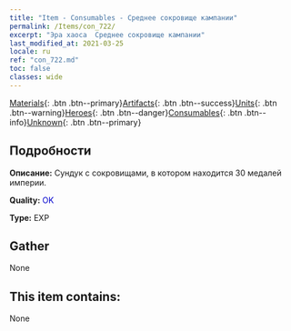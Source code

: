 ```yaml
---
title: "Item - Consumables - Среднее сокровище кампании"
permalink: /Items/con_722/
excerpt: "Эра хаоса  Среднее сокровище кампании"
last_modified_at: 2021-03-25
locale: ru
ref: "con_722.md"
toc: false
classes: wide
---
```

 [Materials](/ru/Items/){: .btn .btn--primary}[Artifacts](/ru/Items/Artifacts/){: .btn .btn--success}[Units](/ru/Items/Units/){: .btn .btn--warning}[Heroes](/ru/Items/Heroes/){: .btn .btn--danger}[Consumables](/ru/Items/Consumables/){: .btn .btn--info}[Unknown](/ru/Items/Unknown/){: .btn .btn--primary}

## Подробности
 **Описание:** Сундук с сокровищами, в котором находится 30 медалей империи.

 **Quality:** <span style="color: #0000CD">OK</span>

 **Type:** EXP

## Gather

  None

## This item contains:

  None

